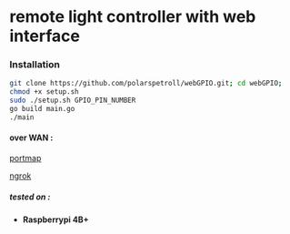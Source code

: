 # remote light controller with web interface


### Installation

```bash
git clone https://github.com/polarspetroll/webGPIO.git; cd webGPIO;
chmod +x setup.sh
sudo ./setup.sh GPIO_PIN_NUMBER
go build main.go
./main
```

#### over WAN :

[portmap](https://portmap.io/)

[ngrok](https://ngrok.com/)

##### tested on :

- **Raspberrypi 4B+**
